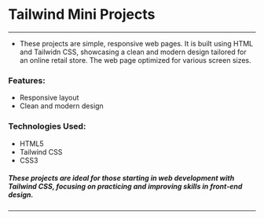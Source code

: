 # Tailwind Mini Projects
---
* These projects are simple, responsive web pages. It is built using HTML and Tailwidn CSS, showcasing a clean and modern design tailored for an online retail store. The web page optimized for various screen sizes.

### Features:

* Responsive layout
* Clean and modern design

### Technologies Used:

* HTML5
* Tailwind CSS
* CSS3
  
##### These projects are ideal for those starting in web development with Tailwind CSS, focusing on practicing and improving skills in front-end design.
---
